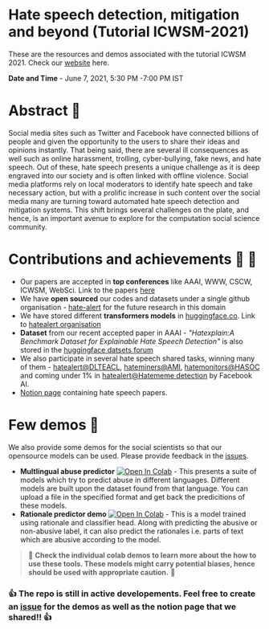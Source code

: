 # Hate speech detection, mitigation and beyond (Tutorial ICWSM-2021) 

These are the resources and demos associated with the tutorial ICWSM 2021. Check our [website](https://hate-alert.github.io/talk/icwsm_tutorial/) here.

**Date and Time** - June 7, 2021, 5:30 PM -7:00 PM IST

# Abstract :bookmark:

Social media sites such as Twitter and Facebook have connected billions of people and given the opportunity to the users to share their ideas and opinions instantly. That being said, there are several ill consequences as well such as online harassment, trolling, cyber-bullying, fake news, and hate speech. Out of these, hate speech presents a unique challenge as it is deep engraved into our society and is often linked with offline violence. Social media platforms rely on local moderators to identify hate speech and take necessary action, but with a prolific increase in such content over the social media many are turning toward automated hate speech detection and mitigation systems. This shift brings several challenges on the plate, and hence, is an important avenue to explore for the computation social science community.

# Contributions and achievements :tada: :tada:

* Our papers are accepted in **top conferences** like AAAI, WWW, CSCW, ICWSM, WebSci. Link to the papers [here](../../tags/our-papers/)
* We have **open sourced** our codes and datasets under a single github organisation - [hate-alert](https://github.com/hate-alert) for the future research in this domain
* We have stored different **transformers models** in [huggingface.co](https://huggingface.co/). Link to [hatealert organisation](https://huggingface.co/Hate-speech-CNERG)
* **Dataset** from our recent accepted paper in AAAI - *"Hatexplain:A Benchmark Dataset for Explainable Hate Speech Detection"* is also stored in the [huggingface datsets forum](https://huggingface.co/datasets/hatexplain)
* We also participate in several hate speech shared tasks, winning many of them - [hatealert@DLTEACL](https://www.aclweb.org/anthology/2021.dravidianlangtech-1.17.pdf), [hateminers@AMI](http://personales.upv.es/prosso/resources/FersiniEtAl_Evalita18.pdf), [hatemonitors@HASOC](https://dl.acm.org/doi/10.1145/3368567.3368584) and coming under 1% in [hatealert@Hatememe detection](https://www.drivendata.org/competitions/70/hateful-memes-phase-2/leaderboard/) by Facebook AI.   
* [Notion page](https://www.notion.so/punyajoy/Hate-speech-papers-resource-7fc20fa1bea64cbdb30862092ae197b3) containing hate speech papers. 

# Few demos :abacus:

We also provide some demos for the social scientists so that our opensource models can be used. Please provide feedback in the [issues](https://github.com/hate-alert/Tutorial-ICWSM-2021/issues).

* **Multlingual abuse predictor** [![Open In Colab](https://colab.research.google.com/assets/colab-badge.svg)](https://colab.research.google.com/github/hate-alert/Tutorial-ICWSM-2021/blob/main/Demos/Multilingual_abuse_predictor.ipynb) - This presents a suite of models which try to predict abuse in different languages. Different models are built upon the dataset found from that language. You can upload a file in the specified format and get back the predicitions of these models. 
* **Rationale predictor demo** [![Open In Colab](https://colab.research.google.com/assets/colab-badge.svg)](https://colab.research.google.com/github/hate-alert/Tutorial-ICWSM-2021/blob/main/Demos/Rationale_predictor_demo.ipynb) - This is a model trained using rationale and classifier head. Along with predicting the abusive or non-abusive label, it can also predict the rationales i.e. parts of text which are abusive according to the model.


> :rotating_light: **Check the individual colab demos to learn more about the how to use these tools. These models might carry potential biases, hence should be used with appropriate caution.** :rotating_light:

###  :thumbsup: The repo is still in active developements. Feel free to create an [issue](https://github.com/hate-alert/Tutorial-ICWSM-2021/issues) for the demos as well as the notion page that we shared!!  :thumbsup:

